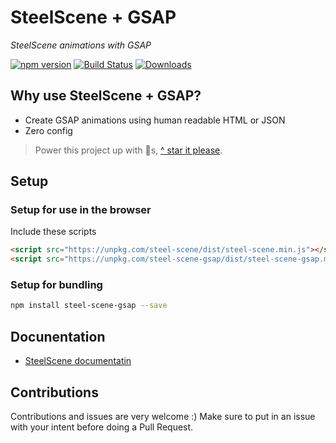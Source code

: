 # SteelScene + GSAP

*SteelScene animations with GSAP*

[![npm version](https://badge.fury.io/js/steel-scene-gsap.svg)](https://badge.fury.io/js/steel-scene-gsap)
[![Build Status](https://travis-ci.org/steel-scene/steel-scene.svg?branch=master)](https://travis-ci.org/steel-scene/steel-scene-gsap)
[![Downloads](https://img.shields.io/npm/dm/steel-scene-gsap.svg)](https://www.npmjs.com/package/steel-scene-gsap)

## Why use SteelScene + GSAP?

- Create GSAP animations using human readable HTML or JSON
- Zero config

> Power this project up with 🌟s,  [^ star it please](https://github.com/steel-scene/steel-scene-gsap/stargazers).

## Setup

### Setup for use in the browser
Include these scripts
```html
<script src="https://unpkg.com/steel-scene/dist/steel-scene.min.js"></script>
<script src="https://unpkg.com/steel-scene-gsap/dist/steel-scene-gsap.min.js"></script>
```

### Setup for bundling

```bash
npm install steel-scene-gsap --save
```

## Docunentation

- [SteelScene documentatin](https://github.com/steel-scene/steel-scene/blob/master/README.md)


## Contributions

Contributions and issues are very welcome :)  Make sure to put in an issue with your intent before doing a Pull Request.
